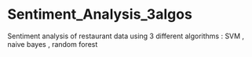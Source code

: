 # Sentiment_Analysis_3algos
Sentiment analysis of restaurant data using 3 different algorithms : SVM , naive bayes , random forest
